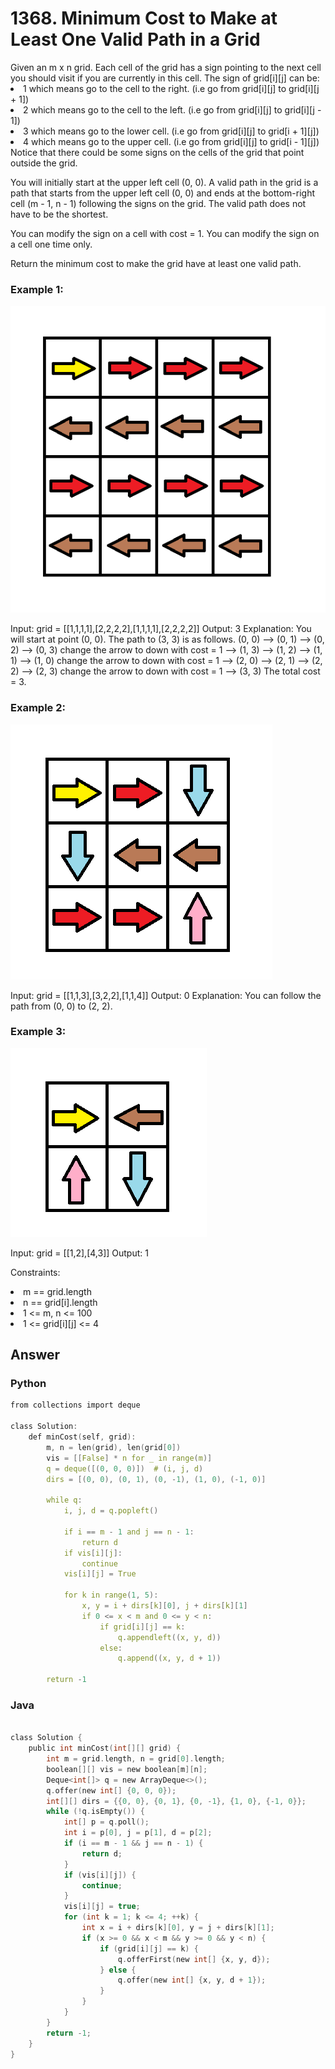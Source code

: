 <h1>1368. Minimum Cost to Make at Least One Valid Path in a Grid</h1>
Given an m x n grid. Each cell of the grid has a sign pointing to the next cell you should visit if you are currently in this cell. The sign of grid[i][j] can be:

<li>1 which means go to the cell to the right. (i.e go from grid[i][j] to grid[i][j + 1])</li>
<li>2 which means go to the cell to the left. (i.e go from grid[i][j] to grid[i][j - 1])</li>
<li>3 which means go to the lower cell. (i.e go from grid[i][j] to grid[i + 1][j])</li>
<li>4 which means go to the upper cell. (i.e go from grid[i][j] to grid[i - 1][j])</li>
Notice that there could be some signs on the cells of the grid that point outside the grid.

You will initially start at the upper left cell (0, 0). A valid path in the grid is a path that starts from the upper left cell (0, 0) and ends at the bottom-right cell (m - 1, n - 1) following the signs on the grid. The valid path does not have to be the shortest.

You can modify the sign on a cell with cost = 1. You can modify the sign on a cell one time only.

Return the minimum cost to make the grid have at least one valid path.

 

<h3>Example 1:</h3>
<img src="grid1.png">

Input: grid = [[1,1,1,1],[2,2,2,2],[1,1,1,1],[2,2,2,2]]
Output: 3
Explanation: You will start at point (0, 0).
The path to (3, 3) is as follows. (0, 0) --> (0, 1) --> (0, 2) --> (0, 3) change the arrow to down with cost = 1 --> (1, 3) --> (1, 2) --> (1, 1) --> (1, 0) change the arrow to down with cost = 1 --> (2, 0) --> (2, 1) --> (2, 2) --> (2, 3) change the arrow to down with cost = 1 --> (3, 3)
The total cost = 3.
<h3>Example 2:</h3>
<img src="grid2.png">

Input: grid = [[1,1,3],[3,2,2],[1,1,4]]
Output: 0
Explanation: You can follow the path from (0, 0) to (2, 2).
<h3>Example 3:</h3>
<img src="grid3.png">

Input: grid = [[1,2],[4,3]]
Output: 1
 

Constraints:

<li>m == grid.length</li>
<li>n == grid[i].length</li>
<li>1 <= m, n <= 100</li>
<li>1 <= grid[i][j] <= 4</li>

<h2>Answer</h2>
<h3>Python</h3>

```c
from collections import deque

class Solution:
    def minCost(self, grid):
        m, n = len(grid), len(grid[0])
        vis = [[False] * n for _ in range(m)]
        q = deque([(0, 0, 0)])  # (i, j, d)
        dirs = [(0, 0), (0, 1), (0, -1), (1, 0), (-1, 0)]

        while q:
            i, j, d = q.popleft()

            if i == m - 1 and j == n - 1:
                return d
            if vis[i][j]:
                continue
            vis[i][j] = True

            for k in range(1, 5):
                x, y = i + dirs[k][0], j + dirs[k][1]
                if 0 <= x < m and 0 <= y < n:
                    if grid[i][j] == k:
                        q.appendleft((x, y, d))
                    else:
                        q.append((x, y, d + 1))

        return -1

```

<h3>Java</h3>

```c

class Solution {
    public int minCost(int[][] grid) {
        int m = grid.length, n = grid[0].length;
        boolean[][] vis = new boolean[m][n];
        Deque<int[]> q = new ArrayDeque<>();
        q.offer(new int[] {0, 0, 0});
        int[][] dirs = {{0, 0}, {0, 1}, {0, -1}, {1, 0}, {-1, 0}};
        while (!q.isEmpty()) {
            int[] p = q.poll();
            int i = p[0], j = p[1], d = p[2];
            if (i == m - 1 && j == n - 1) {
                return d;
            }
            if (vis[i][j]) {
                continue;
            }
            vis[i][j] = true;
            for (int k = 1; k <= 4; ++k) {
                int x = i + dirs[k][0], y = j + dirs[k][1];
                if (x >= 0 && x < m && y >= 0 && y < n) {
                    if (grid[i][j] == k) {
                        q.offerFirst(new int[] {x, y, d});
                    } else {
                        q.offer(new int[] {x, y, d + 1});
                    }
                }
            }
        }
        return -1;
    }
}
```
